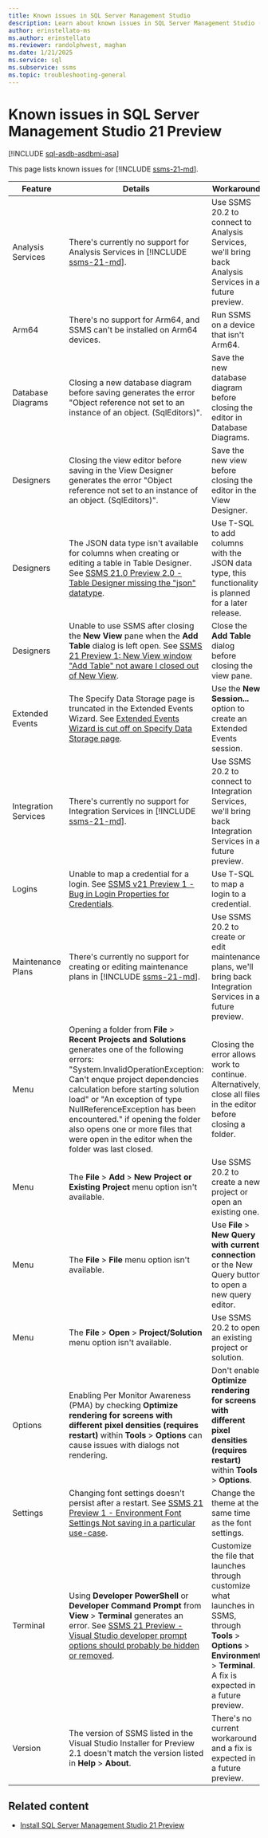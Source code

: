 ```yaml
---
title: Known issues in SQL Server Management Studio
description: Learn about known issues in SQL Server Management Studio (SSMS).
author: erinstellato-ms
ms.author: erinstellato
ms.reviewer: randolphwest, maghan
ms.date: 1/21/2025
ms.service: sql
ms.subservice: ssms
ms.topic: troubleshooting-general
---
```


# Known issues in SQL Server Management Studio 21 Preview

[!INCLUDE [sql-asdb-asdbmi-asa](../../includes/applies-to-version/sql-asdb-asdbmi-asa.md)]

This page lists known issues for [!INCLUDE [ssms-21-md](../includes/ssms-21-md.md)].

| Feature | Details | Workaround |
| --- | --- | --- |
| Analysis Services | There's currently no support for Analysis Services in [!INCLUDE [ssms-21-md](../includes/ssms-21-md.md)]. | Use SSMS 20.2 to connect to Analysis Services, we'll bring back Analysis Services in a future preview. |
| Arm64 | There's no support for Arm64, and SSMS can't be installed on Arm64 devices. | Run SSMS on a device that isn't Arm64. |
| Database Diagrams | Closing a new database diagram before saving generates the error "Object reference not set to an instance of an object. (SqlEditors)". | Save the new database diagram before closing the editor in Database Diagrams. |
| Designers | Closing the view editor before saving in the View Designer generates the error "Object reference not set to an instance of an object. (SqlEditors)". | Save the new view before closing the editor in the View Designer. |
| Designers | The JSON data type isn't available for columns when creating or editing a table in Table Designer. See [SSMS 21.0 Preview 2.0 - Table Designer missing the "json" datatype](https://feedback.azure.com/d365community/idea/d2e6f106-9fb8-ef11-95f5-6045bdbfaf80).| Use T-SQL to add columns with the JSON data type, this functionality is planned for a later release. |
| Designers | Unable to use SSMS after closing the **New View** pane when the **Add Table** dialog is left open. See [SSMS 21 Preview 1: New View window "Add Table" not aware I closed out of New View](https://feedback.azure.com/d365community/idea/8790c2c0-22a8-ef11-95f6-000d3a01397d). | Close the **Add Table** dialog before closing the view pane. |
| Extended Events | The Specify Data Storage page is truncated in the Extended Events Wizard. See [Extended Events Wizard is cut off on Specify Data Storage page](https://feedback.azure.com/d365community/idea/e7de428c-76ab-ef11-95f6-000d3a01397d). | Use the **New Session...** option to create an Extended Events session. |
| Integration Services | There's currently no support for Integration Services in [!INCLUDE [ssms-21-md](../includes/ssms-21-md.md)]. | Use SSMS 20.2 to connect to Integration Services, we'll bring back Integration Services in a future preview. |
| Logins | Unable to map a credential for a login. See [SSMS v21 Preview 1 - Bug in Login Properties for Credentials](https://feedback.azure.com/d365community/idea/e0687671-dca3-ef11-95f6-000d3a059eeb). | Use T-SQL to map a login to a credential. |
| Maintenance Plans | There's currently no support for creating or editing maintenance plans in [!INCLUDE [ssms-21-md](../includes/ssms-21-md.md)]. | Use SSMS 20.2 to create or edit maintenance plans, we'll bring back Integration Services in a future preview. |
| Menu | Opening a folder from **File** > **Recent Projects and Solutions** generates one of the following errors: "System.InvalidOperationException: Can't enque project dependencies calculation before starting solution load" or "An exception of type NullReferenceException has been encountered." if opening the folder also opens one or more files that were open in the editor when the folder was last closed. | Closing the error allows work to continue. Alternatively, close all files in the editor before closing a folder. |
| Menu | The **File** > **Add** > **New Project or Existing Project** menu option isn't available. | Use SSMS 20.2 to create a new project or open an existing one. |
| Menu | The **File** > **File** menu option isn't available. | Use **File** > **New Query with current connection** or the New Query button to open a new query editor. |
| Menu | The **File** > **Open** > **Project/Solution** menu option isn't available. | Use SSMS 20.2 to open an existing project or solution. |
| Options | Enabling Per Monitor Awareness (PMA) by checking **Optimize rendering for screens with different pixel densities (requires restart)** within **Tools** > **Options** can cause issues with dialogs not rendering. | Don't enable **Optimize rendering for screens with different pixel densities (requires restart)** within **Tools** > **Options**. |
| Settings | Changing font settings doesn't persist after a restart. See [SSMS 21 Preview 1 - Environment Font Settings Not saving in a particular use-case](https://feedback.azure.com/d365community/idea/0d395829-b5a6-ef11-95f6-000d3a059eeb). | Change the theme at the same time as the font settings. |
| Terminal | Using **Developer PowerShell** or **Developer Command Prompt** from **View** > **Terminal** generates an error. See [SSMS 21 Preview - Visual Studio developer prompt options should probably be hidden or removed](https://feedback.azure.com/d365community/idea/b592405d-cbaa-ef11-95f6-000d3a01397d). | Customize the file that launches through customize what launches in SSMS, through **Tools** > **Options** > **Environment** > **Terminal**. A fix is expected in a future preview. |
| Version | The version of SSMS listed in the Visual Studio Installer for Preview 2.1 doesn't match the version listed in **Help** > **About**. | There's no current workaround and a fix is expected in a future preview. |

## Related content

- [Install SQL Server Management Studio 21 Preview](../install/install.md)
